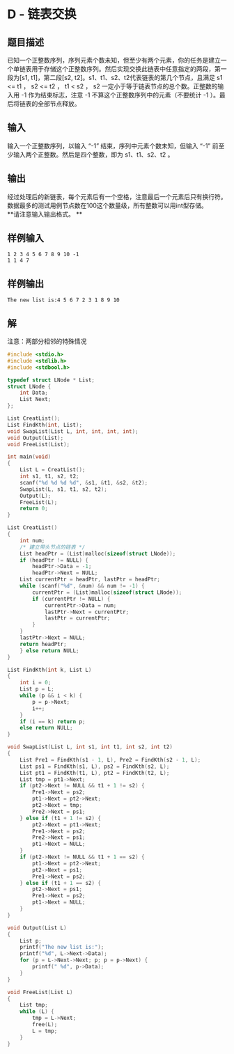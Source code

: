 # D - 链表交换



## 题目描述

已知一个正整数序列，序列元素个数未知，但至少有两个元素，你的任务是建立一个单链表用于存储这个正整数序列。然后实现交换此链表中任意指定的两段，第一段为[s1, t1]，第二段[s2, t2]。s1、t1、s2、t2代表链表的第几个节点，且满足 s1 <= t1 ， s2 <= t2 ， t1 < s2 ， s2 一定小于等于链表节点的总个数。正整数的输入用 -1 作为结束标志，注意 -1 不算这个正整数序列中的元素（不要统计 -1 ）。最后将链表的全部节点释放。  



## 输入

输入一个正整数序列，以输入 “-1” 结束，序列中元素个数未知，但输入 “-1” 前至少输入两个正整数。然后是四个整数，即为 s1、t1、s2、t2 。  



## 输出

经过处理后的新链表，每个元素后有一个空格，注意最后一个元素后只有换行符。  
数据最多的测试用例节点数在100这个数量级，所有整数可以用int型存储。  
**请注意输入输出格式。 **  



## 样例输入

```
1 2 3 4 5 6 7 8 9 10 -1
1 1 4 7
```





## 样例输出

```
The new list is:4 5 6 7 2 3 1 8 9 10
```





## 解

注意：两部分相邻的特殊情况

```C
#include <stdio.h>
#include <stdlib.h>
#include <stdbool.h>

typedef struct LNode * List;
struct LNode {
    int Data;
    List Next;
};

List CreatList();
List FindKth(int, List);
void SwapList(List L, int, int, int, int);
void Output(List);
void FreeList(List);

int main(void)
{
    List L = CreatList();
    int s1, t1, s2, t2;
    scanf("%d %d %d %d", &s1, &t1, &s2, &t2);
    SwapList(L, s1, t1, s2, t2);
    Output(L);
    FreeList(L);
    return 0;
}

List CreatList()
{
    int num;
    /* 建立带头节点的链表 */
    List headPtr = (List)malloc(sizeof(struct LNode));
    if (headPtr != NULL) {
        headPtr->Data = -1;
        headPtr->Next = NULL;
    List currentPtr = headPtr, lastPtr = headPtr;
    while (scanf("%d", &num) && num != -1) {
        currentPtr = (List)malloc(sizeof(struct LNode));
        if (currentPtr != NULL) {
            currentPtr->Data = num;
            lastPtr->Next = currentPtr;
            lastPtr = currentPtr;
        }
    }
    lastPtr->Next = NULL;
    return headPtr;
    } else return NULL;
}

List FindKth(int k, List L)
{
    int i = 0;
    List p = L;
    while (p && i < k) {
        p = p->Next;
        i++;
    }
    if (i == k) return p;
    else return NULL;
}

void SwapList(List L, int s1, int t1, int s2, int t2)
{
    List Pre1 = FindKth(s1 - 1, L), Pre2 = FindKth(s2 - 1, L);
    List ps1 = FindKth(s1, L), ps2 = FindKth(s2, L);
    List pt1 = FindKth(t1, L), pt2 = FindKth(t2, L);
    List tmp = pt1->Next;
    if (pt2->Next != NULL && t1 + 1 != s2) {
        Pre1->Next = ps2;
        pt1->Next = pt2->Next;
        pt2->Next = tmp;
        Pre2->Next = ps1;
    } else if (t1 + 1 != s2) {
        pt2->Next = pt1->Next;
        Pre1->Next = ps2;
        Pre2->Next = ps1;
        pt1->Next = NULL;
    }
    if (pt2->Next != NULL && t1 + 1 == s2) {
        pt1->Next = pt2->Next;
        pt2->Next = ps1;
        Pre1->Next = ps2;
    } else if (t1 + 1 == s2) {
        pt2->Next = ps1;
        Pre1->Next = ps2;
        pt1->Next = NULL;
    }
}

void Output(List L)
{
    List p;
    printf("The new list is:");
    printf("%d", L->Next->Data);
    for (p = L->Next->Next; p; p = p->Next) {
        printf(" %d", p->Data);
    }
}

void FreeList(List L)
{
    List tmp;
    while (L) {
        tmp = L->Next;
        free(L);
        L = tmp;
    }
}
```


